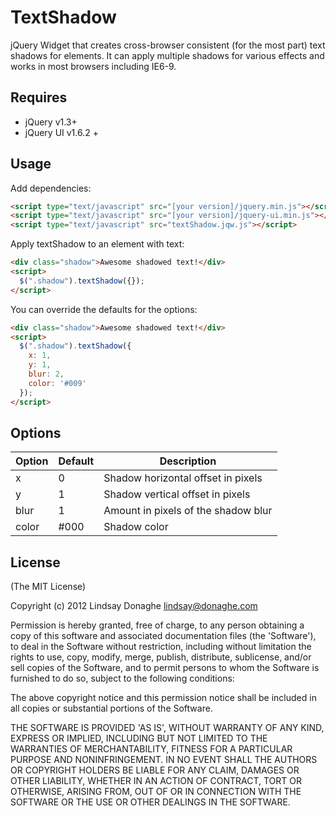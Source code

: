 # TextShadow

jQuery Widget that creates cross-browser consistent (for the most part) text shadows for elements.  It can apply multiple shadows for various effects and works in most browsers including IE6-9.

## Requires

* jQuery v1.3+
* jQuery UI v1.6.2 +

## Usage

Add dependencies:

```html
<script type="text/javascript" src="[your version]/jquery.min.js"></script>
<script type="text/javascript" src="[your version]/jquery-ui.min.js"></script>
<script type="text/javascript" src="textShadow.jqw.js"></script>
```

Apply textShadow to an element with text:

```html
<div class="shadow">Awesome shadowed text!</div>
<script>
  $(".shadow").textShadow({});
</script>
```
    
You can override the defaults for the options:

```html
<div class="shadow">Awesome shadowed text!</div>
<script>
  $(".shadow").textShadow({
  	x: 1,
  	y: 1,
  	blur: 2,
  	color: '#009'
  });
</script>
```

## Options

Option      | Default  | Description
------------|----------|------------------
x           | 0        | Shadow horizontal offset in pixels
y           | 1        | Shadow vertical offset in pixels
blur        | 1        | Amount in pixels of the shadow blur
color       | #000     | Shadow color


## License

(The MIT License)

Copyright (c) 2012 Lindsay Donaghe <lindsay@donaghe.com>

Permission is hereby granted, free of charge, to any person obtaining a copy of this software and associated documentation files (the 'Software'), to deal in the Software without restriction, including without limitation the rights to use, copy, modify, merge, publish, distribute, sublicense, and/or sell copies of the Software, and to permit persons to whom the Software is furnished to do so, subject to the following conditions:

The above copyright notice and this permission notice shall be included in all copies or substantial portions of the Software.

THE SOFTWARE IS PROVIDED 'AS IS', WITHOUT WARRANTY OF ANY KIND, EXPRESS OR IMPLIED, INCLUDING BUT NOT LIMITED TO THE WARRANTIES OF MERCHANTABILITY, FITNESS FOR A PARTICULAR PURPOSE AND NONINFRINGEMENT. IN NO EVENT SHALL THE AUTHORS OR COPYRIGHT HOLDERS BE LIABLE FOR ANY CLAIM, DAMAGES OR OTHER LIABILITY, WHETHER IN AN ACTION OF CONTRACT, TORT OR OTHERWISE, ARISING FROM, OUT OF OR IN CONNECTION WITH THE SOFTWARE OR THE USE OR OTHER DEALINGS IN THE SOFTWARE.